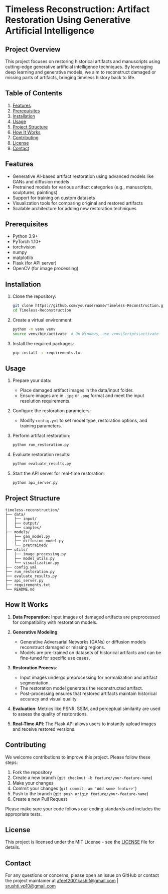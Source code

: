 # Timeless Reconstruction: Artifact Restoration Using Generative Artificial Intelligence

## Project Overview

This project focuses on restoring historical artifacts and manuscripts using cutting-edge generative artificial intelligence techniques. By leveraging deep learning and generative models, we aim to reconstruct damaged or missing parts of artifacts, bringing timeless history back to life.

## Table of Contents

1. [Features](#features)
2. [Prerequisites](#prerequisites)
3. [Installation](#installation)
4. [Usage](#usage)
5. [Project Structure](#project-structure)
6. [How It Works](#how-it-works)
7. [Contributing](#contributing)
8. [License](#license)
9. [Contact](#contact)

## Features

- Generative AI-based artifact restoration using advanced models like GANs and diffusion models
- Pretrained models for various artifact categories (e.g., manuscripts, sculptures, paintings)
- Support for training on custom datasets
- Visualization tools for comparing original and restored artifacts
- Scalable architecture for adding new restoration techniques

## Prerequisites

- Python 3.9+
- PyTorch 1.10+
- torchvision
- numpy
- matplotlib
- Flask (for API server)
- OpenCV (for image processing)

## Installation

1. Clone the repository:

   ```bash
   git clone https://github.com/yourusername/Timeless-Reconstruction.git
   cd Timeless-Reconstruction

2. Create a virtual environment:

   ```bash
   python -m venv venv
   source venv/bin/activate  # On Windows, use venv\Scripts\activate

3. Install the required packages:

   ```bash
   pip install -r requirements.txt

## Usage

1. Prepare your data:
   - Place damaged artifact images in the data/input folder.
   - Ensure images are in `.jpg` or `.png` format and meet the input resolution requirements.

2. Configure the restoration parameters:
   - Modify `config.yml` to set model type, restoration options, and training parameters.

3. Perform artifact restoration:
   
   ```bash
   python run_restoration.py

4. Evaluate restoration results:

   ```bash
   python evaluate_results.py

5. Start the API server for real-time restoration:

   ```bash
   python api_server.py

## Project Structure
```text
timeless-reconstruction/
├── data/
│   ├── input/
│   ├── output/
│   └── samples/
├── models/
│   ├── gan_model.py
│   ├── diffusion_model.py
│   └── pretrained/
├── utils/
│   ├── image_processing.py
│   ├── model_utils.py
│   └── visualization.py
├── config.yml
├── run_restoration.py
├── evaluate_results.py
├── api_server.py
├── requirements.txt
└── README.md
```
## How It Works

1. **Data Preparation**: Input images of damaged artifacts are preprocessed for compatibility with restoration models.

2. **Generative Modeling**: 
   - Generative Adversarial Networks (GANs) or diffusion models reconstruct damaged or missing regions.
   - Models are pre-trained on datasets of historical artifacts and can be fine-tuned for specific use cases.

3. **Restoration Process**:
   - Input images undergo preprocessing for normalization and artifact segmentation.
   - The restoration model generates the reconstructed artifact.
   - Post-processing ensures that restored artifacts maintain historical accuracy and visual quality.
  
4. **Evaluation**: Metrics like PSNR, SSIM, and perceptual similarity are used to assess the quality of restorations.

5. **Real-Time API**: The Flask API allows users to instantly upload images and receive restored versions.

## Contributing

We welcome contributions to improve this project. Please follow these steps:

1. Fork the repository
2. Create a new branch (`git checkout -b feature/your-feature-name`)
3. Make your changes
4. Commit your changes (`git commit -am 'Add some feature'`)
5. Push to the branch (`git push origin feature/your-feature-name`)
6. Create a new Pull Request

Please make sure your code follows our coding standards and includes the appropriate tests.

## License

This project is licensed under the MIT License - see the [LICENSE](LICENSE) file for details.

## Contact

For any questions or concerns, please open an issue on GitHub or contact the project maintainer at afeef2001kashif@gmail.com | srushti.vp10@gmail.com                
